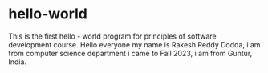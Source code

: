# hello-world
This is the first hello - world program for principles of software development course.
Hello everyone my name is Rakesh Reddy Dodda, i am from computer science department i came to Fall 2023, i am from Guntur, India.
